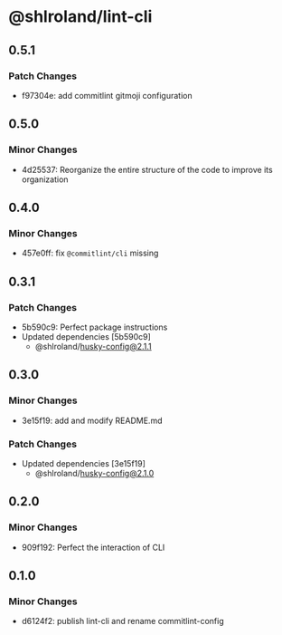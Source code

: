 # @shlroland/lint-cli

## 0.5.1

### Patch Changes

- f97304e: add commitlint gitmoji configuration

## 0.5.0

### Minor Changes

- 4d25537: Reorganize the entire structure of the code to improve its organization

## 0.4.0

### Minor Changes

- 457e0ff: fix `@commitlint/cli` missing

## 0.3.1

### Patch Changes

- 5b590c9: Perfect package instructions
- Updated dependencies [5b590c9]
  - @shlroland/husky-config@2.1.1

## 0.3.0

### Minor Changes

- 3e15f19: add and modify README.md

### Patch Changes

- Updated dependencies [3e15f19]
  - @shlroland/husky-config@2.1.0

## 0.2.0

### Minor Changes

- 909f192: Perfect the interaction of CLI

## 0.1.0

### Minor Changes

- d6124f2: publish lint-cli and rename commitlint-config
